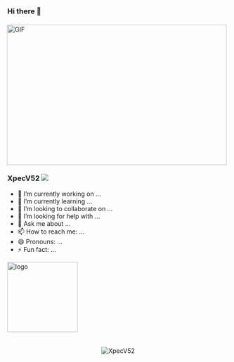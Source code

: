 ### Hi there 👋  

<img align="right" alt="GIF" src="https://github.com/abhisheknaiidu/abhisheknaiidu/blob/master/code.gif?raw=true" width="500" height="320"  align="right" style="margin: 5px; margin-bottom: 20px;" />

### XpecV52 ![](https://visitor-badge.glitch.me/badge?page_id=XpecV52)

- 🔭 I’m currently working on ...
- 🌱 I’m currently learning ...
- 👯 I’m looking to collaborate on ...
- 🤔 I’m looking for help with ...
- 💬 Ask me about ...
- 📫 How to reach me: ...
- 😄 Pronouns: ...
- ⚡ Fun fact: ...

<img src="https://github-profile-trophy.vercel.app/?username=XpecV52&theme=flat&column=7" alt="logo" height="160" align="center" style="margin: auto; margin-bottom: 20px;" />

<p align="center"> <img src="https://github-readme-stats.vercel.app/api?username=XpecV52&show_icons=true&theme=gotham" alt="XpecV52"   />

<!---
XpecV52/XpecV52 is a ✨ special ✨ repository because its `README.md` (this file) appears on your GitHub profile.
You can click the Preview link to take a look at your changes.
--->

<!--
**XpecV52/XpecV52** is a ✨ _special_ ✨ repository because its `README.md` (this file) appears on your GitHub profile.

Here are some ideas to get you started:

- 🔭 I’m currently working on ...
- 🌱 I’m currently learning ...
- 👯 I’m looking to collaborate on ...
- 🤔 I’m looking for help with ...
- 💬 Ask me about ...
- 📫 How to reach me: ...
- 😄 Pronouns: ...
- ⚡ Fun fact: ...
-->


